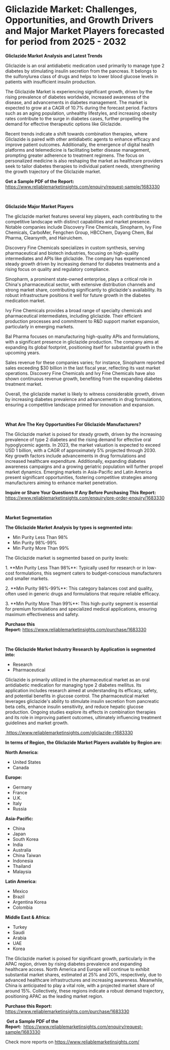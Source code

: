 <p><h1>Gliclazide Market: Challenges, Opportunities, and Growth Drivers and Major Market Players forecasted for period from 2025 - 2032</h1></p><p><strong>Gliclazide Market Analysis and Latest Trends</strong></p>
<p><p>Gliclazide is an oral antidiabetic medication used primarily to manage type 2 diabetes by stimulating insulin secretion from the pancreas. It belongs to the sulfonylurea class of drugs and helps to lower blood glucose levels in patients with insufficient insulin production.</p><p>The Gliclazide Market is experiencing significant growth, driven by the rising prevalence of diabetes worldwide, increased awareness of the disease, and advancements in diabetes management. The market is expected to grow at a CAGR of 10.7% during the forecast period. Factors such as an aging population, unhealthy lifestyles, and increasing obesity rates contribute to the surge in diabetes cases, further propelling the demand for effective therapeutic options like Gliclazide.</p><p>Recent trends indicate a shift towards combination therapies, where Gliclazide is paired with other antidiabetic agents to enhance efficacy and improve patient outcomes. Additionally, the emergence of digital health platforms and telemedicine is facilitating better disease management, prompting greater adherence to treatment regimens. The focus on personalized medicine is also reshaping the market as healthcare providers seek to tailor diabetes therapies to individual patient needs, strengthening the growth trajectory of the Gliclazide market.</p></p>
<p><strong>Get a Sample PDF of the Report:&nbsp;</strong> <a href="https://www.reliablemarketinsights.com/enquiry/request-sample/1683330?utm_campaign=3064&utm_medium=2&utm_source=Github&utm_content=ia&utm_term=26032025&utm_id=gliclazide">https://www.reliablemarketinsights.com/enquiry/request-sample/1683330</a></p>
<p>&nbsp;</p>
<p><strong>Gliclazide Major Market Players</strong></p>
<p><p>The gliclazide market features several key players, each contributing to the competitive landscape with distinct capabilities and market presence. Notable companies include Discovery Fine Chemicals, Sinopharm, Ivy Fine Chemicals, CarboMer, Fengchen Group, HBCChem, Dayang Chem, Bal Pharma, Clearsynth, and Hairuichem.</p><p>Discovery Fine Chemicals specializes in custom synthesis, serving pharmaceutical and biotech industries, focusing on high-quality intermediates and APIs like gliclazide. The company has experienced steady growth driven by increasing demand for diabetes treatments and a rising focus on quality and regulatory compliance.</p><p>Sinopharm, a prominent state-owned enterprise, plays a critical role in China's pharmaceutical sector, with extensive distribution channels and strong market share, contributing significantly to gliclazide's availability. Its robust infrastructure positions it well for future growth in the diabetes medication market.</p><p>Ivy Fine Chemicals provides a broad range of specialty chemicals and pharmaceutical intermediates, including gliclazide. Their efficient production processes and commitment to R&D support market expansion, particularly in emerging markets.</p><p>Bal Pharma focuses on manufacturing high-quality APIs and formulations, with a significant presence in gliclazide production. The company aims at expanding its global footprint, positioning itself for substantial growth in the upcoming years.</p><p>Sales revenue for these companies varies; for instance, Sinopharm reported sales exceeding $30 billion in the last fiscal year, reflecting its vast market operations. Discovery Fine Chemicals and Ivy Fine Chemicals have also shown continuous revenue growth, benefiting from the expanding diabetes treatment market.</p><p>Overall, the gliclazide market is likely to witness considerable growth, driven by increasing diabetes prevalence and advancements in drug formulations, ensuring a competitive landscape primed for innovation and expansion.</p></p>
<p>&nbsp;</p>
<p><strong>What Are The Key Opportunities For Gliclazide Manufacturers?</strong></p>
<p><p>The Gliclazide market is poised for steady growth, driven by the increasing prevalence of type 2 diabetes and the rising demand for effective oral hypoglycemic agents. In 2023, the market valuation is expected to exceed USD 1 billion, with a CAGR of approximately 5% projected through 2030. Key growth factors include advancements in drug formulations and increased healthcare expenditure. Additionally, expanding diabetes awareness campaigns and a growing geriatric population will further propel market dynamics. Emerging markets in Asia-Pacific and Latin America present significant opportunities, fostering competitive strategies among manufacturers aiming to enhance market penetration.</p></p>
<p><strong>Inquire or Share Your Questions If Any Before Purchasing This Report:</strong> <a href="https://www.reliablemarketinsights.com/enquiry/pre-order-enquiry/1683330?utm_campaign=3064&utm_medium=2&utm_source=Github&utm_content=ia&utm_term=26032025&utm_id=gliclazide">https://www.reliablemarketinsights.com/enquiry/pre-order-enquiry/1683330</a></p>
<p>&nbsp;</p>
<p><strong>Market Segmentation</strong></p>
<p><strong>The Gliclazide Market Analysis by types is segmented into:</strong></p>
<p><ul><li>Min Purity Less Than 98%</li><li>Min Purity 98%-99%</li><li>Min Purity More Than 99%</li></ul></p>
<p><p>The Gliclazide market is segmented based on purity levels: </p><p>1. **Min Purity Less Than 98%**: Typically used for research or in low-cost formulations, this segment caters to budget-conscious manufacturers and smaller markets.</p><p>2. **Min Purity 98%-99%**: This category balances cost and quality, often used in generic drugs and formulations that require reliable efficacy.</p><p>3. **Min Purity More Than 99%**: This high-purity segment is essential for premium formulations and specialized medical applications, ensuring maximum effectiveness and safety.</p></p>
<p><strong>Purchase this Report:&nbsp;</strong><a href="https://www.reliablemarketinsights.com/purchase/1683330?utm_campaign=3064&utm_medium=2&utm_source=Github&utm_content=ia&utm_term=26032025&utm_id=gliclazide">https://www.reliablemarketinsights.com/purchase/1683330</a></p>
<p>&nbsp;</p>
<p><strong>The Gliclazide Market Industry Research by Application is segmented into:</strong></p>
<p><ul><li>Research</li><li>Pharmaceutical</li></ul></p>
<p><p>Gliclazide is primarily utilized in the pharmaceutical market as an oral antidiabetic medication for managing type 2 diabetes mellitus. Its application includes research aimed at understanding its efficacy, safety, and potential benefits in glucose control. The pharmaceutical market leverages gliclazide's ability to stimulate insulin secretion from pancreatic beta cells, enhance insulin sensitivity, and reduce hepatic glucose production. Ongoing studies explore its effects in combination therapies and its role in improving patient outcomes, ultimately influencing treatment guidelines and market growth.</p></p>
<p><a href="https://www.reliablemarketinsights.com/gliclazide-r1683330?utm_campaign=3064&utm_medium=2&utm_source=Github&utm_content=ia&utm_term=26032025&utm_id=gliclazide">&nbsp;https://www.reliablemarketinsights.com/gliclazide-r1683330</a></p>
<p><strong>In terms of Region, the Gliclazide Market Players available by Region are:</strong></p>
<p>
    <p> <strong> North America: </strong>
        <ul>
            <li>United States</li>
            <li>Canada</li>
        </ul>
        </p> 
    <p> <strong> Europe: </strong>
        <ul>
            <li>Germany</li>
            <li>France</li>
            <li>U.K.</li>
            <li>Italy</li>
            <li>Russia</li>
        </ul>
        </p> 
    <p> <strong> Asia-Pacific: </strong>
        <ul>
            <li>China</li>
            <li>Japan</li>
            <li>South Korea</li>
            <li>India</li>
            <li>Australia</li>
            <li>China Taiwan</li>
            <li>Indonesia</li>
            <li>Thailand</li>
            <li>Malaysia</li>
        </ul>
        </p> 
    <p> <strong> Latin America: </strong>
        <ul>
            <li>Mexico</li>
            <li>Brazil</li>
            <li>Argentina Korea</li>
            <li>Colombia</li>
        </ul>
        </p> 
    <p> <strong> Middle East & Africa: </strong>
        <ul>
            <li>Turkey</li>
            <li>Saudi</li>
            <li>Arabia</li>
            <li>UAE</li>
            <li>Korea</li>
        </ul>
    </p>
    </p>
<p><p>The Gliclazide market is poised for significant growth, particularly in the APAC region, driven by rising diabetes prevalence and expanding healthcare access. North America and Europe will continue to exhibit substantial market shares, estimated at 25% and 20%, respectively, due to advanced healthcare infrastructures and increasing awareness. Meanwhile, China is anticipated to play a vital role, with a projected market share of around 15%. Collectively, these regions indicate a robust demand trajectory, positioning APAC as the leading market region.</p></p>
<p><strong>Purchase this Report: </strong><a href="https://www.reliablemarketinsights.com/purchase/1683330?utm_campaign=3064&utm_medium=2&utm_source=Github&utm_content=ia&utm_term=26032025&utm_id=gliclazide">https://www.reliablemarketinsights.com/purchase/1683330</a></p>
<p>&nbsp;<strong>Get a Sample PDF of the Report:&nbsp;&nbsp;</strong><a href="https://www.reliablemarketinsights.com/enquiry/request-sample/1683330?utm_campaign=3064&utm_medium=2&utm_source=Github&utm_content=ia&utm_term=26032025&utm_id=gliclazide">https://www.reliablemarketinsights.com/enquiry/request-sample/1683330</a></p>
<p><strong></strong></p>
<p>Check more reports on <a href="https://www.reliablemarketinsights.com/?utm_campaign=3064&utm_medium=2&utm_source=Github&utm_content=ia&utm_term=26032025&utm_id=gliclazide">https://www.reliablemarketinsights.com/</a></p>